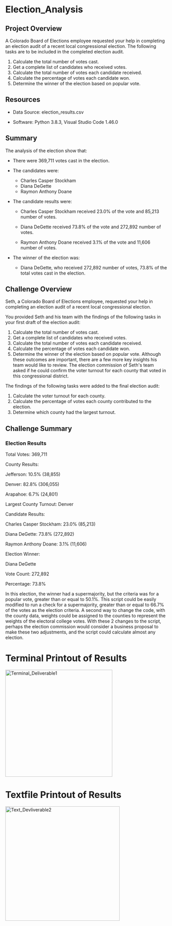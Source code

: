 # Election_Analysis


## Project Overview
A Colorado Board of Elections employee requested your help in completing an election audit of a recent local congressional election. The following tasks are to be included in the completed election audit.

1. Calculate the total number of votes cast. 
2. Get a complete list of candidates who received votes. 
3. Calculate the total number of votes each candidate received. 
4. Calculate the percentage of votes each candidate won. 
5. Determine the winner of the election based on popular vote. 
## Resources
* Data Source: election_results.csv

* Software: Python 3.8.3, Visual Studio Code 1.46.0

## Summary
The analysis of the election show that:

* There were 369,711 votes cast in the election.

* The candidates were:

    * Charles Casper Stockham
    * Diana DeGette
    * Raymon Anthony Doane

* The candidate results were:

  * Charles Casper Stockham received 23.0% of the vote and 85,213 number of votes.

  * Diana DeGette received 73.8% of the vote and 272,892 number of votes.

  * Raymon Anthony Doane received 3.1% of the vote and 11,606 number of votes.

* The winner of the election was:

  * Diana DeGette, who received 272,892 number of votes, 73.8% of the total votes cast in the election.

## Challenge Overview
Seth, a Colorado Board of Elections employee, requested your help in completing an election audit of a recent local congressional election.

You provided Seth and his team with the findings of the following tasks in your first draft of the election audit:

1. Calculate the total number of votes cast. 
2. Get a complete list of candidates who received votes. 
3. Calculate the total number of votes each candidate received. 
4. Calculate the percentage of votes each candidate won. 
5. Determine the winner of the election based on popular vote.
Although these outcomes are important, there are a few more key insights his team would like to review. The election commission of Seth's team asked if he could confirm the voter turnout for each county that voted in this congressional district.

The findings of the following tasks were added to the final election audit:

1. Calculate the voter turnout for each county.
2. Calculate the percentage of votes each county contributed to the election.
3. Determine which county had the largest turnout.

## Challenge Summary
### Election Results
Total Votes: 369,711

 County Results:

Jefferson: 10.5% (38,855)

Denver: 82.8% (306,055)

Arapahoe: 6.7% (24,801)

Largest County Turnout: Denver

Candidate Results:

Charles Casper Stockham: 23.0% (85,213)

Diana DeGette: 73.8% (272,892)

Raymon Anthony Doane: 3.1% (11,606)

Election Winner:

Diana DeGette

Vote Count: 272,892

Percentage: 73.8%

In this election, the winner had a supermajority, but the criteria was for a popular vote, greater than or equal to 50.1%. This script could be easily modified to run a check for a supermajority, greater than or equal to 66.7% of the votes as the election criteria. A second way to change the code, with the county data, weights could be assigned to the counties to represent the weights of the electoral college votes. With these 2 changes to the script, perhaps the election commission would consider a business proposal to make these two adjustments, and the script could calculate almost any election.

# Terminal Printout of Results 
<img width="333" alt="Terminal_Deliverable1" src="https://user-images.githubusercontent.com/107444390/187120736-ad0c0189-5d37-4647-ae6f-45970194de00.png">

# Textfile Printout of Results
<img width="356" alt="Text_Devliverable2" src="https://user-images.githubusercontent.com/107444390/187120850-caeaaf0f-db03-4cc7-a6e7-7621a4715a8a.png">
